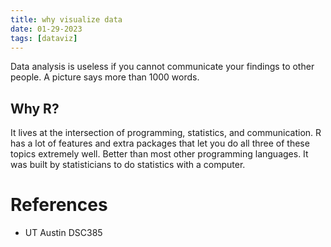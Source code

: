 ```yaml
---
title: why visualize data
date: 01-29-2023
tags: [dataviz]
---
```


Data analysis is useless if you cannot communicate your findings to
other people. A picture says more than 1000 words.

## Why R?

It lives at the intersection of programming, statistics, and
communication. R has a lot of features and extra packages that let you
do all three of these topics extremely well. Better than most other
programming languages. It was built by statisticians to do statistics
with a computer.

# References

-   UT Austin DSC385
